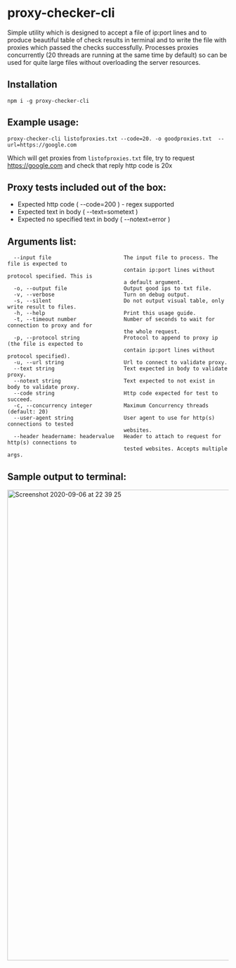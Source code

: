 # proxy-checker-cli
Simple utility which is designed to accept a file of ip:port lines and to produce beautiful table of check results in terminal and to write the file with proxies which passed the checks successfully. Processes proxies concurrently (20 threads are running at the same time by default) so can be used for quite large files without overloading the server resources.

## Installation
```
npm i -g proxy-checker-cli
```

## Example usage:

```proxy-checker-cli listofproxies.txt --code=20. -o goodproxies.txt  --url=https://google.com```

Which will get proxies from `listofproxies.txt` file, try to request https://google.com and check that reply http code is 20x


## Proxy tests included out of the box:
- Expected http code ( --code=200 ) - regex supported
- Expected text in body ( --text=sometext )
- Expected no specified text in body ( --notext=error )


## Arguments list:
```
  --input file                       The input file to process. The file is expected to        
                                     contain ip:port lines without protocol specified. This is 
                                     a default argument.                                       
  -o, --output file                  Output good ips to txt file.                              
  -v, --verbose                      Turn on debug output.                                     
  -s, --silent                       Do not output visual table, only write result to files.   
  -h, --help                         Print this usage guide.                                   
  -t, --timeout number               Number of seconds to wait for connection to proxy and for 
                                     the whole request.                                        
  -p, --protocol string              Protocol to append to proxy ip (the file is expected to   
                                     contain ip:port lines without protocol specified).        
  -u, --url string                   Url to connect to validate proxy.                         
  --text string                      Text expected in body to validate proxy.                  
  --notext string                    Text expected to not exist in body to validate proxy.     
  --code string                      Http code expected for test to succeed.                   
  -c, --concurrency integer          Maximum Concurrency threads (default: 20)                 
  --user-agent string                User agent to use for http(s) connections to tested       
                                     websites.                                                 
  --header headername: headervalue   Header to attach to request for http(s) connections to    
                                     tested websites. Accepts multiple args.                   
```  
  
## Sample output to terminal:
<img width="1069" alt="Screenshot 2020-09-06 at 22 39 25" src="https://user-images.githubusercontent.com/775507/92332935-313a0980-f092-11ea-8b9a-2e34f01bf0a2.png">
